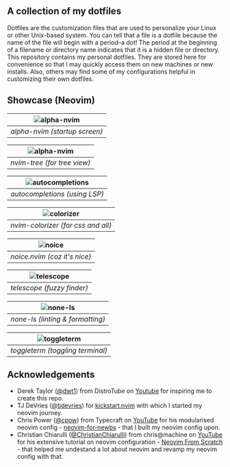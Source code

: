 ## A collection of my dotfiles
Dotfiles are the customization files that are used to personalize your Linux or other Unix-based system. You can tell that a file is a dotfile because the name of the file will begin with a period–a dot! The period at the beginning of a filename or directory name indicates that it is a hidden file or directory. This repository contains my personal dotfiles. They are stored here for convenience so that I may quickly access them on new machines or new installs. Also, others may find some of my configurations helpful in customizing their own dotfiles.

## Showcase (Neovim)
| ![alpha-nvim](https://github.com/shreyas-a-s/dotfiles/assets/137637016/aa6297b9-e6e6-4e2e-b9dc-91b338acad83) | 
|:--:| 
| *alpha-nvim (startup screen)* |

| ![alpha-nvim](https://github.com/shreyas-a-s/dotfiles/assets/137637016/d547ad7e-b445-49c3-8823-f621741908ec) | 
|:--:| 
| *nvim-tree (for tree view)* |


| ![autocompletions](https://github.com/shreyas-a-s/dotfiles/assets/137637016/26e53dab-7f4a-4773-a301-5e75cddc2b31) | 
|:--:| 
| *autocompletions (using LSP)* |


| ![colorizer](https://github.com/shreyas-a-s/dotfiles/assets/137637016/6a2beb67-9b54-4a58-b01b-61df13eca28c) | 
|:--:| 
| *nvim-colorizer (for css and all)* |


| ![noice](https://github.com/shreyas-a-s/dotfiles/assets/137637016/46f6569e-5e10-4117-848c-2ef3b31dd54e) | 
|:--:| 
| *noice.nvim (coz it's nice)* |


| ![telescope](https://github.com/shreyas-a-s/dotfiles/assets/137637016/68ae2f8b-6b2c-4d2a-80ca-26254d6ab967) | 
|:--:| 
| *telescope (fuzzy finder)* |

| ![none-ls](https://github.com/shreyas-a-s/dotfiles/assets/137637016/0a34fdb7-a043-4ee8-9332-bfb98430dd47) | 
|:--:| 
| *none-ls (linting & formatting)* |

| ![toggleterm](https://github.com/shreyas-a-s/dotfiles/assets/137637016/64ce159f-654a-43dc-891c-a9e4f8def847) | 
|:--:| 
| *toggleterm (toggling terminal)* |

## Acknowledgements
- Derek Taylor ([@dwt1](https://gitlab.com/dwt1)) from DistroTube on [Youtube](https://youtube.com/@DistroTube) for inspiring me to create this repo.
- TJ DeVries ([@tjdevries](https://github.com/tjdevries)) for [kickstart.nvim](https://github.com/nvim-lua/kickstart.nvim) with which I started my neovim journey.
- Chris Power ([@cpow](https://github.com/cpow)) from Typecraft on [YouTube](https://www.youtube.com/@typecraft_dev) for his modularised neovim config - [neovim-for-newbs](https://github.com/cpow/neovim-for-newbs) - that I built my neovim config upon.
- Christian Chiarulli ([@ChristianChiarulli](https://github.com/ChristianChiarulli)) from chris@machine on [YouTube](https://www.youtube.com/@chrisatmachine) for his extensive tutorial on neovim configuration - [Neovim From Scratch](https://www.youtube.com/playlist?list=PLhoH5vyxr6Qq41NFL4GvhFp-WLd5xzIzZ) - that helped me undestand a lot about neovim and revamp my neovim config with that.
